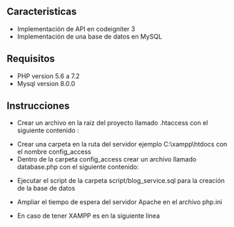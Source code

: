 ## Caracteristicas

- Implementación de API en codeigniter 3
- Implementación de una base de datos en MySQL

## Requisitos

- PHP version 5.6 a 7.2
- Mysql version 8.0.0

## Instrucciones

- Crear un archivo en la raiz del proyecto llamado .htaccess con el siguiente contenido :

<!--
<Files ~ "^\.(htaccess|htpasswd|ini)$">
deny from all
</Files>
<Files class/parameters.ini>
Order allow,deny
Deny from all
</Files>
<FilesMatch "^\.(htaccess|htpasswd|ini|phps|log|bak|txt|py|pl)$">
 Order Allow,Deny
 Deny from all
</FilesMatch>

RewriteEngine on
RewriteCond %{REQUEST_FILENAME} !-f
RewriteCond %{REQUEST_FILENAME} !-d
RewriteCond $1 !^(index\.php|css|js|images|robots.txt)
RewriteRule ^(.*)$ /web_service/index.php/$1 [L]
RewriteBase /web_service
Options -Indexes
DirectoryIndex index.php index.html
order deny,allow
-->

- Crear una carpeta en la ruta del servidor ejemplo C:\xampp\htdocs con el nombre config_access
- Dentro de la carpeta config_access crear un archivo llamado database.php con el siguiente contenido:

<!--

<?php
// DEFAULT
defined('SERVER_HOST') OR define('SERVER_HOST', "127.0.0.1");
defined('SERVER_USER') OR define('SERVER_USER', "root");
defined('SERVER_PASS') OR define('SERVER_PASS', "");
defined('SERVER_DB') OR define('SERVER_DB', "");

// BLOG
defined('BLOG_SERVICE_DB') OR define('BLOG_SERVICE_DB', 'blog_service');
defined('BLOG_SERVICE_USER') OR define('BLOG_SERVICE_USER', 'root');
defined('BLOG_SERVICE_PASS') OR define('BLOG_SERVICE_PASS', '');
?>

-->

- Ejecutar el script de la carpeta script/blog_service.sql para la creación de la base de datos

- Ampliar el tiempo de espera del servidor Apache en el archivo php.ini
- En caso de tener XAMPP es en la siguiente linea
<!--
max_execution_time=1000
-->
